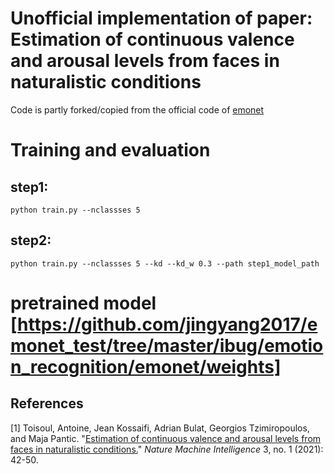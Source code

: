 # Unofficial implementation of paper: Estimation of continuous valence and arousal levels from faces in naturalistic conditions
Code is partly forked/copied from the official code of [emonet](https://github.com/face-analysis/emonet)

# Training and evaluation
## step1:
`python train.py --nclassses 5 `
## step2:
`python train.py --nclassses 5 --kd --kd_w 0.3 --path step1_model_path`

# pretrained model [https://github.com/jingyang2017/emonet_test/tree/master/ibug/emotion_recognition/emonet/weights]
## References
\[1\] Toisoul, Antoine, Jean Kossaifi, Adrian Bulat, Georgios Tzimiropoulos, and Maja Pantic. "[Estimation of continuous valence and arousal levels from faces in naturalistic conditions.](https://rdcu.be/cdnWi)" _Nature Machine Intelligence_ 3, no. 1 (2021): 42-50.

